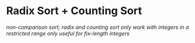 # Radix Sort + Counting Sort
*non-comparison sort; radix and counting sort*
*only work with integers in a restricted range*
*only useful for fix-length integers*
